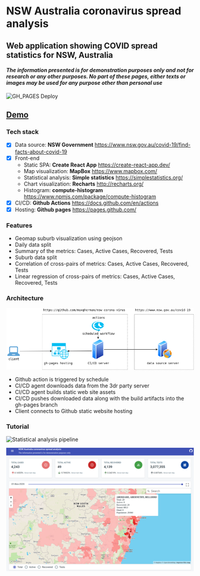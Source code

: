 # NSW Australia coronavirus spread analysis

## Web application showing COVID spread statistics for NSW, Australia

#### *The information presented is for demonstration purposes only and not for research or any other purposes. No part of these pages, either texts or images may be used for any purpose other than personal use*

![GH_PAGES Deploy](https://github.com/maxgherman/nsw-coronavirus/workflows/GH_PAGES%20Deploy/badge.svg)

## [Demo](https://maxgherman.github.io/nsw-coronavirus/)

### Tech stack

- [x] Data source: **NSW Government** https://www.nsw.gov.au/covid-19/find-facts-about-covid-19
- [x] Front-end
    - Static SPA: **Create React App** https://create-react-app.dev/
    - Map visualization: **MapBox** https://www.mapbox.com/
    - Statistical analysis: **Simple statistics** https://simplestatistics.org/
    - Chart visualization: **Recharts** http://recharts.org/
    - Histogram: **compute-histogram** https://www.npmjs.com/package/compute-histogram
- [x] CI/CD: **Github Actions** https://docs.github.com/en/actions
- [x] Hosting: **Github pages** https://pages.github.com/

### Features

- Geomap suburb visualization using geojson
- Daily data split
- Summary of the metrics: Cases, Active Cases, Recovered, Tests
- Suburb data split
- Correlation of cross-pairs of metrics: Cases, Active Cases, Recovered, Tests
- Linear regression of cross-pairs of metrics: Cases, Active Cases, Recovered, Tests

### Architecture

![Architecture](./architecture.png "Architecture")

- Github action is triggered by schedule
- CI/CD agent downloads data from the 3dr party server
- CI/CD agent builds static web site assets
- CI/CD pushes downloaded data along with the build artifacts into the gh-pages branch
- Client connects to Github static website hosting

### Tutorial

![Statistical analysis pipeline ](https://www.max-gherman.dev/docs/design/data-analysis/contents)

![NSW Australis COVID spread](./nsw-statistics.png "NSW Australis COVID spread")

